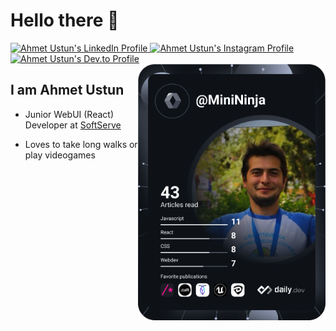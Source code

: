 # Hello there 👋

<div align="left">
  <a href="https://www.linkedin.com/in/ahmet-ustun/" target="_blank">
    <img
      src="https://img.shields.io/badge/LinkedIn-0077B5?style=for-the-badge&logo=linkedin&logoColor=white"
      alt="Ahmet Ustun's LinkedIn Profile"
    />
  </a>
  <a href="https://www.instagram.com/ahmet.ustunt/" target="_blank">
    <img
      src="https://img.shields.io/badge/Instagram-E4405F?style=for-the-badge&logo=instagram&logoColor=white"
      alt="Ahmet Ustun's Instagram Profile"
    />
  </a>
  <a href="https://dev.to/ahmetustun" target="_blank">
    <img
      src="https://img.shields.io/badge/dev.to-0A0A0A?style=for-the-badge&logo=dev.to&logoColor=white"
      alt="Ahmet Ustun's Dev.to Profile"
    />
  </a>
  <a href="https://app.daily.dev/MiniNinja" target="_blank">
    <img 
      src="https://github.com/ahmet-ustun/ahmet-ustun/blob/main/devcard.svg" 
      width="300"
      align="right"
      alt="Ahmet Ustun's Dev Card"
     />
  </a>
</div>

## I am Ahmet Ustun

- Junior WebUI (React) Developer at [SoftServe](https://www.softserveinc.com/en-us)

- Loves to take long walks or play videogames
